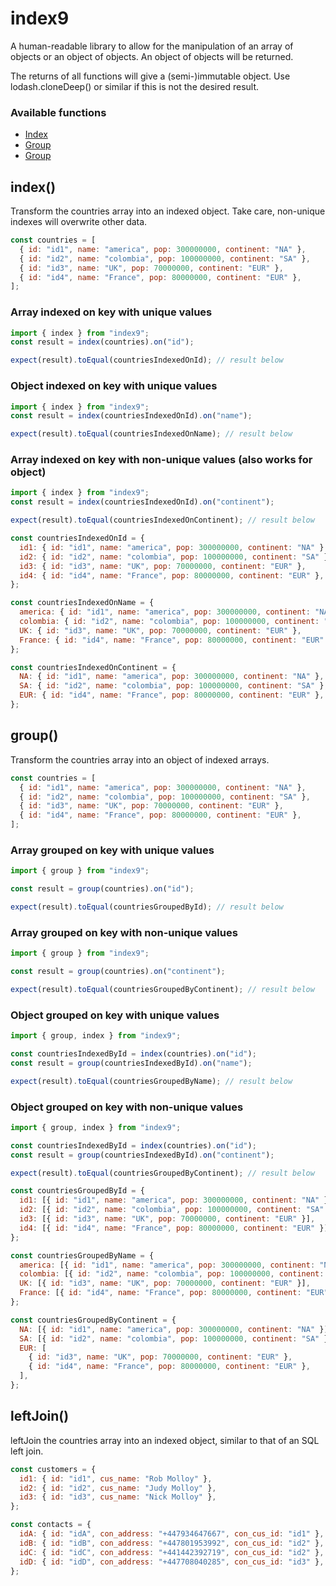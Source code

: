 # index9

A human-readable library to allow for the manipulation of an array of objects or an object of objects. An object of objects will be returned.

The returns of all functions will give a (semi-)immutable object. Use lodash.cloneDeep() or similar if this is not the desired result.

### Available functions

- [Index](#index)
- [Group](#group)
- [Group](#group)

## index()

Transform the countries array into an indexed object. Take care, non-unique indexes will overwrite other data.

```js
const countries = [
  { id: "id1", name: "america", pop: 300000000, continent: "NA" },
  { id: "id2", name: "colombia", pop: 100000000, continent: "SA" },
  { id: "id3", name: "UK", pop: 70000000, continent: "EUR" },
  { id: "id4", name: "France", pop: 80000000, continent: "EUR" },
];
```

### Array indexed on key with unique values

```js
import { index } from "index9";
const result = index(countries).on("id");

expect(result).toEqual(countriesIndexedOnId); // result below
```

### Object indexed on key with unique values

```js
import { index } from "index9";
const result = index(countriesIndexedOnId).on("name");

expect(result).toEqual(countriesIndexedOnName); // result below
```

### Array indexed on key with non-unique values (also works for object)

```js
import { index } from "index9";
const result = index(countriesIndexedOnId).on("continent");

expect(result).toEqual(countriesIndexedOnContinent); // result below
```

```js
const countriesIndexedOnId = {
  id1: { id: "id1", name: "america", pop: 300000000, continent: "NA" },
  id2: { id: "id2", name: "colombia", pop: 100000000, continent: "SA" },
  id3: { id: "id3", name: "UK", pop: 70000000, continent: "EUR" },
  id4: { id: "id4", name: "France", pop: 80000000, continent: "EUR" },
};

const countriesIndexedOnName = {
  america: { id: "id1", name: "america", pop: 300000000, continent: "NA" },
  colombia: { id: "id2", name: "colombia", pop: 100000000, continent: "SA" },
  UK: { id: "id3", name: "UK", pop: 70000000, continent: "EUR" },
  France: { id: "id4", name: "France", pop: 80000000, continent: "EUR" },
};

const countriesIndexedOnContinent = {
  NA: { id: "id1", name: "america", pop: 300000000, continent: "NA" },
  SA: { id: "id2", name: "colombia", pop: 100000000, continent: "SA" },
  EUR: { id: "id4", name: "France", pop: 80000000, continent: "EUR" },
};
```

## group()

Transform the countries array into an object of indexed arrays.

```js
const countries = [
  { id: "id1", name: "america", pop: 300000000, continent: "NA" },
  { id: "id2", name: "colombia", pop: 100000000, continent: "SA" },
  { id: "id3", name: "UK", pop: 70000000, continent: "EUR" },
  { id: "id4", name: "France", pop: 80000000, continent: "EUR" },
];
```

### Array grouped on key with unique values

```js
import { group } from "index9";

const result = group(countries).on("id");

expect(result).toEqual(countriesGroupedById); // result below
```

### Array grouped on key with non-unique values

```js
import { group } from "index9";

const result = group(countries).on("continent");

expect(result).toEqual(countriesGroupedByContinent); // result below
```

### Object grouped on key with unique values

```js
import { group, index } from "index9";

const countriesIndexedById = index(countries).on("id");
const result = group(countriesIndexedById).on("name");

expect(result).toEqual(countriesGroupedByName); // result below
```

### Object grouped on key with non-unique values

```js
import { group, index } from "index9";

const countriesIndexedById = index(countries).on("id");
const result = group(countriesIndexedById).on("continent");

expect(result).toEqual(countriesGroupedByContinent); // result below
```

```js
const countriesGroupedById = {
  id1: [{ id: "id1", name: "america", pop: 300000000, continent: "NA" }],
  id2: [{ id: "id2", name: "colombia", pop: 100000000, continent: "SA" }],
  id3: [{ id: "id3", name: "UK", pop: 70000000, continent: "EUR" }],
  id4: [{ id: "id4", name: "France", pop: 80000000, continent: "EUR" }],
};

const countriesGroupedByName = {
  america: [{ id: "id1", name: "america", pop: 300000000, continent: "NA" }],
  colombia: [{ id: "id2", name: "colombia", pop: 100000000, continent: "SA" }],
  UK: [{ id: "id3", name: "UK", pop: 70000000, continent: "EUR" }],
  France: [{ id: "id4", name: "France", pop: 80000000, continent: "EUR" }],
};

const countriesGroupedByContinent = {
  NA: [{ id: "id1", name: "america", pop: 300000000, continent: "NA" }],
  SA: [{ id: "id2", name: "colombia", pop: 100000000, continent: "SA" }],
  EUR: [
    { id: "id3", name: "UK", pop: 70000000, continent: "EUR" },
    { id: "id4", name: "France", pop: 80000000, continent: "EUR" },
  ],
};
```

## leftJoin()

leftJoin the countries array into an indexed object, similar to that of an SQL left join.

```js
const customers = {
  id1: { id: "id1", cus_name: "Rob Molloy" },
  id2: { id: "id2", cus_name: "Judy Molloy" },
  id3: { id: "id3", cus_name: "Nick Molloy" },
};

const contacts = {
  idA: { id: "idA", con_address: "+447934647667", con_cus_id: "id1" },
  idB: { id: "idB", con_address: "+447801953992", con_cus_id: "id2" },
  idC: { id: "idC", con_address: "+441442392719", con_cus_id: "id2" },
  idD: { id: "idD", con_address: "+447708040285", con_cus_id: "id3" },
};
```
